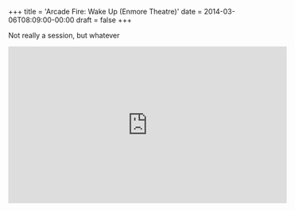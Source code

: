 +++
title = 'Arcade Fire: Wake Up (Enmore Theatre)'
date = 2014-03-06T08:09:00-00:00
draft = false
+++

Not really a session, but whatever

<iframe width="560" height="315" src="https://www.youtube.com/embed/BDyykjJb1h4?si=iqm-NSPHfIY_tVyb" title="YouTube video player" frameborder="0" allow="accelerometer; autoplay; clipboard-write; encrypted-media; gyroscope; picture-in-picture; web-share" referrerpolicy="strict-origin-when-cross-origin" allowfullscreen></iframe>
